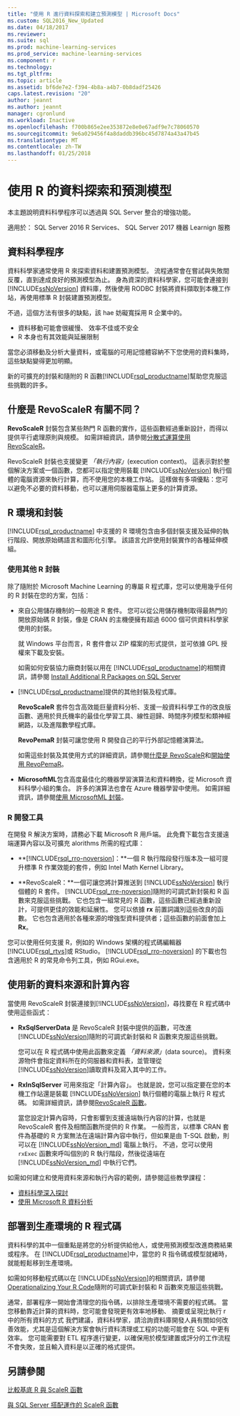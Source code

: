 ```yaml
---
title: "使用 R 進行資料探索和建立預測模型 | Microsoft Docs"
ms.custom: SQL2016_New_Updated
ms.date: 04/18/2017
ms.reviewer: 
ms.suite: sql
ms.prod: machine-learning-services
ms.prod_service: machine-learning-services
ms.component: r
ms.technology: 
ms.tgt_pltfrm: 
ms.topic: article
ms.assetid: bf6de7e2-f394-4b8a-a4b7-0b8dadf25426
caps.latest.revision: "20"
author: jeannt
ms.author: jeannt
manager: cgronlund
ms.workload: Inactive
ms.openlocfilehash: f700b865e2ee353872e8e0e67adf9e7c78060570
ms.sourcegitcommit: 9e6a029456f4a8daddb396bc45d7874a43a47b45
ms.translationtype: MT
ms.contentlocale: zh-TW
ms.lasthandoff: 01/25/2018
---
```

# <a name="data-exploration-and-predictive-modeling-with-r"></a>使用 R 的資料探索和預測模型

本主題說明資料科學程序可以透過與 SQL Server 整合的增強功能。

適用於： SQL Server 2016 R Services、 SQL Server 2017 機器 Learnign 服務

## <a name="the-data-science-process"></a>資料科學程序

資料科學家通常使用 R 來探索資料和建置預測模型。 流程通常會在嘗試與失敗間反覆，直到達成良好的預測模型為止。 身為資深的資料科學家，您可能會連接到 [!INCLUDE[ssNoVersion](../../includes/ssnoversion-md.md)] 資料庫，然後使用 RODBC 封裝將資料擷取到本機工作站，再使用標準 R 封裝建置預測模型。

不過，這個方法有很多的缺點，該 hae 妨礙寬採用 R 企業中的。 

+ 資料移動可能會很緩慢、 效率不佳或不安全
+ R 本身也有其效能與延展限制

當您必須移動及分析大量資料，或電腦的可用記憶體容納不下您使用的資料集時，這些缺點變得更加明顯。

新的可擴充的封裝和隨附的 R 函數[!INCLUDE[rsql_productname](../../includes/rsql-productname-md.md)]幫助您克服這些挑戰的許多。 

## <a name="whats-different-about-revoscaler"></a>什麼是 RevoScaleR 有關不同？

**RevoScaleR** 封裝包含某些熱門 R 函數的實作，這些函數經過重新設計，而得以提供平行處理原則與規模。 如需詳細資訊，請參閱[分散式運算使用 RevoScaleR](https://msdn.microsoft.com/microsoft-r/scaler-distributed-computing)。

RevoScaleR 封裝也支援變更 *「執行內容」*(execution context)。 這表示對於整個解決方案或一個函數，您都可以指定使用裝載 [!INCLUDE[ssNoVersion](../../includes/ssnoversion-md.md)] 執行個體的電腦資源來執行計算，而不使用您的本機工作站。 這樣做有多項優點：您可以避免不必要的資料移動，也可以運用伺服器電腦上更多的計算資源。

## <a name="r-environment-and-packages"></a>R 環境和封裝

[!INCLUDE[rsql_productname](../../includes/rsql-productname-md.md)] 中支援的 R 環境包含由多個封裝支援及延伸的執行階段、開放原始碼語言和圖形化引擎。 該語言允許使用封裝實作的各種延伸模組。  

### <a name="using-other-r-packages"></a>使用其他 R 封裝

除了隨附於 Microsoft Machine Learning 的專屬 R 程式庫，您可以使用幾乎任何的 R 封裝在您的方案，包括：

+ 來自公用儲存機制的一般用途 R 套件。 您可以從公用儲存機制取得最熱門的開放原始碼 R 封裝，像是 CRAN 的主機便擁有超過 6000 個可供資料科學家使用的封裝。
  
  就 Windows 平台而言，R 套件會以 ZIP 檔案的形式提供，並可依據 GPL 授權來下載及安裝。  
  
  如需如何安裝協力廠商封裝以用在 [!INCLUDE[rsql_productname](../../includes/rsql-productname-md.md)]的相關資訊，請參閱 [Install Additional R Packages on SQL Server](../../advanced-analytics/r/install-additional-r-packages-on-sql-server.md)  
  
+ [!INCLUDE[rsql_productname](../../includes/rsql-productname-md.md)]提供的其他封裝及程式庫。   
  
     **RevoScaleR** 套件包含高效能巨量資料分析、支援一般資料科學工作的改良版函數、適用於貝氏機率的最佳化學習工具、線性迴歸、時間序列模型和類神經網路，以及進階數學程式庫。  
  
     **RevoPemaR** 封裝可讓您使用 R 開發自己的平行外部記憶體演算法。  
  
     如需這些封裝及其使用方式的詳細資訊，請參閱[什麼是 RevoScaleR](https://msdn.microsoft.com/microsoft-r/scaler-user-guide-introduction)和[開始使用 RevoPemaR](https://msdn.microsoft.com/microsoft-r/pemar-getting-started)。 

+ **MicrosoftML**包含高度最佳化的機器學習演算法和資料轉換，從 Microsoft 資料科學小組的集合。 許多的演算法也會在 Azure 機器學習中使用。 如需詳細資訊，請參閱[使用 MicrosoftML 封裝](../../advanced-analytics/using-the-microsoftml-package.md)。

### <a name="r-development-tools"></a>R 開發工具

在開發 R 解決方案時，請務必下載 Microsoft R 用戶端。 此免費下載包含支援遠端運算內容以及可擴充 alorithms 所需的程式庫：

+ **[!INCLUDE[rsql_rro-noversion](../../includes/rsql-rro-noversion-md.md)]：**一個 R 執行階段發行版本及一組可提升標準 R 作業效能的套件，例如 Intel Math Kernel Library。  
  
+ **RevoScaleR：**一個可讓您將計算推送到 [!INCLUDE[ssNoVersion](../../includes/ssnoversion-md.md)] 執行個體的 R 套件。 [!INCLUDE[rsql_rre-noversion](../../includes/rsql-rre-noversion-md.md)]隨附的可調式新封裝和 R 函數來克服這些挑戰。 它也包含一組常見的 R 函數，這些函數已經過重新設計，可提供更佳的效能和延展性。 您可以依據 **rx** 前置詞識別這些改良的函數。 它也包含適用於各種來源的增強型資料提供者；這些函數的前面會加上 **Rx**。

您可以使用任何支援 R，例如的 Windows 架構的程式碼編輯器[!INCLUDE[rsql_rtvs](../../includes/rsql-rtvs-md.md)]或 RStudio。 [!INCLUDE[rsql_rro-noversion](../../includes/rsql-rro-noversion-md.md)] 的下載也包含適用於 R 的常見命令列工具，例如 RGui.exe。

## <a name="use-new-data-sources-and-compute-contexts"></a>使用新的資料來源和計算內容

當使用 RevoScaleR 封裝連接到[!INCLUDE[ssNoVersion](../../includes/ssnoversion-md.md)]，尋找要在 R 程式碼中使用這些函式：

+ **RxSqlServerData** 是 RevoScaleR 封裝中提供的函數，可改進 [!INCLUDE[ssNoVersion](../../includes/ssnoversion-md.md)]隨附的可調式新封裝和 R 函數來克服這些挑戰。
  
     您可以在 R 程式碼中使用此函數來定義 *「資料來源」*(data source)。 資料來源物件會指定資料所在的伺服器和資料表，並管理從 [!INCLUDE[ssNoVersion](../../includes/ssnoversion-md.md)]讀取資料及寫入其中的工作。
  
-   **RxInSqlServer** 可用來指定「計算內容」。  也就是說，您可以指定要在您的本機工作站還是裝載 [!INCLUDE[ssNoVersion](../../includes/ssnoversion-md.md)] 執行個體的電腦上執行 R 程式碼。  如需詳細資訊，請參閱[RevoScaleR 函數](https://msdn.microsoft.com/microsoft-r/scaler/scaler)。
  
     當您設定計算內容時，只會影響到支援遠端執行內容的計算，也就是 RevoScaleR 套件及相關函數所提供的 R 作業。 一般而言，以標準 CRAN 套件為基礎的 R 方案無法在遠端計算內容中執行，但如果是由 T-SQL 啟動，則可以在 [!INCLUDE[ssNoVersion_md](../../includes/ssnoversion-md.md)] 電腦上執行。 不過，您可以使用 `rxExec` 函數來呼叫個別的 R 執行階段，然後從遠端在 [!INCLUDE[ssNoVersion_md](../../includes/ssnoversion-md.md)] 中執行它們。

如需如何建立和使用資料來源和執行內容的範例，請參閱這些教學課程：

+ [資料科學深入探討](../../advanced-analytics/tutorials/deepdive-data-science-deep-dive-using-the-revoscaler-packages.md)  
+  [使用 Microsoft R 資料分析](https://msdn.microsoft.com/en-us/microsoft-r/data-analysis-in-microsoft-r)

## <a name="deploy-r-code-to-production"></a>部署到生產環境的 R 程式碼

資料科學的其中一個重點是將您的分析提供給他人，或使用預測模型改進商務結果或程序。 在 [!INCLUDE[rsql_productname](../../includes/rsql-productname-md.md)]中，當您的 R 指令碼或模型就緒時，就能輕鬆移到生產環境。

如需如何移動程式碼以在 [!INCLUDE[ssNoVersion](../../includes/ssnoversion-md.md)]的相關資訊，請參閱 [Operationalizing Your R Code](../../advanced-analytics/r/operationalizing-your-r-code.md)隨附的可調式新封裝和 R 函數來克服這些挑戰。

通常，部署程序一開始會清理您的指令碼，以排除生產環境不需要的程式碼。 當您移動靠近計算的資料時，您可能會發現更有效率地移動、 摘要或呈現比執行 r 中的所有資料的方式 我們建議，資料科學家，請洽詢資料庫開發人員有關如何改善效能，尤其是這個解決方案會執行資料清理或工程的功能可能會在 SQL 中更有效率。 您可能需要對 ETL 程序進行變更，以確保用於模型建置或評分的工作流程不會失敗，並且輸入資料是以正確的格式提供。

## <a name="see-also"></a>另請參閱

[比較基底 R 與 ScaleR 函數](https://msdn.microsoft.com/microsoft-r/scaler/compare-base-r-scaler-functions)

[與 SQL Server 搭配運作的 ScaleR 函數](../../advanced-analytics/r/scaler-functions-for-working-with-sql-server-data.md)

